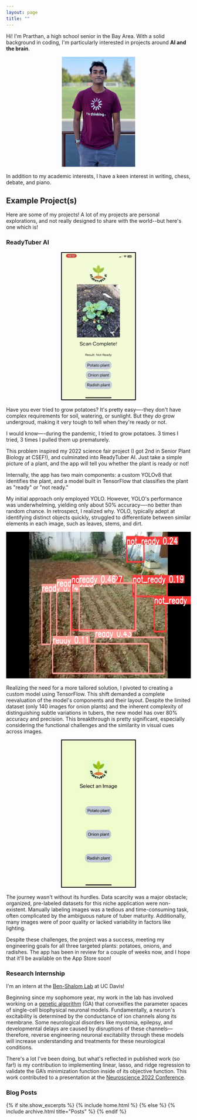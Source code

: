 ```yaml
---
layout: page
title: ""
---
```


Hi! I'm Prarthan, a high school senior in the Bay Area. With a solid background in coding, I'm particularly interested in projects around **AI and the brain**.

<div style="text-align: center;">
    <img src="./prarthan_good_pic.jpg" width="200" height="300"/>
</div>

In addition to my academic interests, I have a keen interest in writing, chess, debate, and piano.

## Example Project(s)

Here are some of my projects! A lot of my projects are personal explorations, and not really designed to share with the world--but here's one which is!

### ReadyTuber AI
<div style="text-align: center;">
    <img src="./potato_scanned.png" width="200" height="400" style="border:2px solid black;"/>
</div>

Have you ever tried to grow potatoes? It's pretty easy—-they don't have complex requirements for soil, watering, or sunlight. But they _do_ grow undergroud, making it very tough to tell when they're ready or not.

I would know—-during the pandemic, I tried to grow potatoes. 3 times I tried, 3 times I pulled them up prematurely. 

This problem inspired my 2022 science fair project (I got 2nd in Senior Plant Biology at CSEF!), and culminated into ReadyTuber AI. Just take a simple picture of a plant, and the app will tell you whether the plant is ready or not!

Internally, the app has two main components: a custom YOLOv8 that identifies the plant, and a model built in TensorFlow that classifies the plant as "ready" or "not ready."

My initial approach only employed YOLO. However, YOLO's performance was underwhelming, yielding only about 50% accuracy—-no better than random chance. In retrospect, I realized why. YOLO, typically adept at identifying distinct objects quickly, struggled to differentiate between similar elements in each image, such as leaves, stems, and dirt.

<div style="text-align: center;">
  <img src="./onion_why_yolo_bad.jpeg" width="800" height="400" />
</div>

Realizing the need for a more tailored solution, I pivoted to creating a custom model using TensorFlow. This shift demanded a complete reevaluation of the model's components and their layout. Despite the limited dataset (only 140 images for onion plants) and the inherent complexity of distinguishing subtle variations in tubers, the new model has over 80% accuracy and precision. This breakthrough is pretty significant, especially considering the functional challenges and the similarity in visual cues across images.

<div style="text-align: center;">
  <img src="./homescreen.png" width="200" height="400" style="border:2px solid black;"/>
</div>

The journey wasn't without its hurdles. Data scarcity was a major obstacle; organized, pre-labeled datasets for this niche application were non-existent. Manually labeling images was a tedious and time-consuming task, often complicated by the ambiguous nature of tuber maturity. Additionally, many images were of poor quality or lacked variability in factors like lighting.

Despite these challenges, the project was a success, meeting my engineering goals for all three targeted plants: potatoes, onions, and radishes. The app has been in review for a couple of weeks now, and I hope that it'll be available on the App Store soon!

### Research Internship
I'm an intern at the <a href="https://roybens.faculty.ucdavis.edu/"> Ben-Shalom Lab</a> at UC Davis!

Beginning since my sophomore year, my work in the lab has involved working on a <a href="https://www.frontiersin.org/articles/10.3389/fninf.2022.882552/full">genetic algorithm</a> (GA) that convexifies the parameter spaces of single-cell biophysical neuronal models. Fundamentally, a neuron's excitability is determined by the conductance of ion channels along its membrane. Some neurological disorders like myotonia, epilepsy, and developmental delays are caused by disruptions of these channels—therefore, reverse engineering neuronal excitability through these models will increase understanding and treatments for these neurological conditions.

There's a lot I've been doing, but what's reflected in published work (so far!) is my contribution to implementing linear, lasso, and ridge regression to validate the GA’s minimization function inside of its objective function. This work contributed to a presentation at the <a href="https://www.abstractsonline.com/pp8/#!/10619/presentation/74215">Neuroscience 2022 Conference</a>.

### Blog Posts
{% if site.show_excerpts %}
  {% include home.html %}
{% else %}
  {% include archive.html title="Posts" %}
{% endif %}
